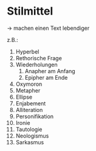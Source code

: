 # Stilmittel

-> machen einen Text lebendiger

z.B.:

1) Hyperbel
2) Rethorische Frage
3) Wiederholungen
	1) Anapher am Anfang
	2) Epipher am Ende
4) Oxymoron
5) Metapher
6) Ellipse
7) Enjabement
8) Alliteration
9) Personifikation
10) Ironie
11) Tautologie
12) Neologismus
13) Sarkasmus